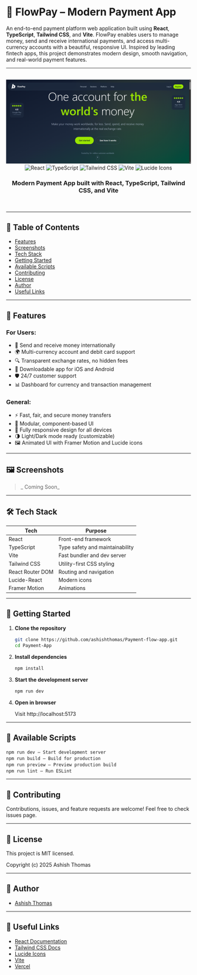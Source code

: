 # 💸 FlowPay – Modern Payment App

An end-to-end payment platform web application built using **React**, **TypeScript**, **Tailwind CSS**, and **Vite**. FlowPay enables users to manage money, send and receive international payments, and access multi-currency accounts with a beautiful, responsive UI. Inspired by leading fintech apps, this project demonstrates modern design, smooth navigation, and real-world payment features.

---

<div align="center">
  <br />
  <a href="https://youtu.be/YOUR_VIDEO_ID" target="_blank">
   <img src="./public/FlowPay-Payment-Application.png" alt="Portfolio Website Banner"> 
  </a>
  <br />
  <div>
    <img src="https://img.shields.io/badge/-React-61DAFB?style=for-the-badge&logo=react&logoColor=black" alt="React" />
    <img src="https://img.shields.io/badge/-TypeScript-007ACC?style=for-the-badge&logo=typescript&logoColor=white" alt="TypeScript" />
    <img src="https://img.shields.io/badge/-TailwindCSS-06B6D4?style=for-the-badge&logo=tailwindcss" alt="Tailwind CSS" />
    <img src="https://img.shields.io/badge/-Vite-646CFF?style=for-the-badge&logo=vite&logoColor=white" alt="Vite" />
    <img src="https://img.shields.io/badge/-Lucide Icons-FD4D4D?style=for-the-badge&logo=lucide" alt="Lucide Icons" />
  </div>
  <h3 align="center"> Modern Payment App built with React, TypeScript, Tailwind CSS, and Vite </h3>
  <br />
</div>

---

## 📌 Table of Contents

- [Features](#-features)
- [Screenshots](#-screenshots)
- [Tech Stack](#-tech-stack)
- [Getting Started](#-getting-started)
- [Available Scripts](#-available-scripts)
- [Contributing](#-contributing)
- [License](#-license)
- [Author](#-author)
- [Useful Links](#-useful-links)

---

## 🚀 Features

### For Users:

- 💸 Send and receive money internationally
- 🌍 Multi-currency account and debit card support
- 🔍 Transparent exchange rates, no hidden fees
- 📱 Downloadable app for iOS and Android
- 🛡️ 24/7 customer support
- 📊 Dashboard for currency and transaction management

### General:

- ⚡ Fast, fair, and secure money transfers
- 🧩 Modular, component-based UI
- 📱 Fully responsive design for all devices
- 🌗 Light/Dark mode ready (customizable)
- 🖼️ Animated UI with Framer Motion and Lucide icons

---

## 🖼️ Screenshots

> _ Coming Soon_

---

## 🛠️ Tech Stack

| Tech             | Purpose                         |
| ---------------- | ------------------------------- |
| React            | Front-end framework             |
| TypeScript       | Type safety and maintainability |
| Vite             | Fast bundler and dev server     |
| Tailwind CSS     | Utility-first CSS styling       |
| React Router DOM | Routing and navigation          |
| Lucide-React     | Modern icons                    |
| Framer Motion    | Animations                      |

---

## 🏁 Getting Started

1. **Clone the repository**

   ```bash
   git clone https://github.com/ashishthomas/Payment-flow-app.git
   cd Payment-App

   ```

2. **Install dependencies**

   ```bash
   npm install
   ```

3. **Start the development server**

   ```bash
   npm run dev
   ```

4. **Open in browser**

   Visit http://localhost:5173

---

## 🚀 Available Scripts

```bash
npm run dev – Start development server
npm run build – Build for production
npm run preview – Preview production build
npm run lint – Run ESLint
```

---

## 🤝 Contributing

Contributions, issues, and feature requests are welcome! Feel free to check issues page.

---

## 📝 License

This project is MIT licensed.

Copyright (c) 2025 Ashish Thomas

---

## 🙋‍ Author

- [Ashish Thomas](https://github.com/ashishthomas)

---

## 🔗 Useful Links

- [React Documentation](https://reactjs.org/)
- [Tailwind CSS Docs](https://tailwindcss.com/)
- [Lucide Icons](https://lucide.dev/)
- [Vite](https://vitejs.dev/)
- [Vercel](https://vercel.com/)
